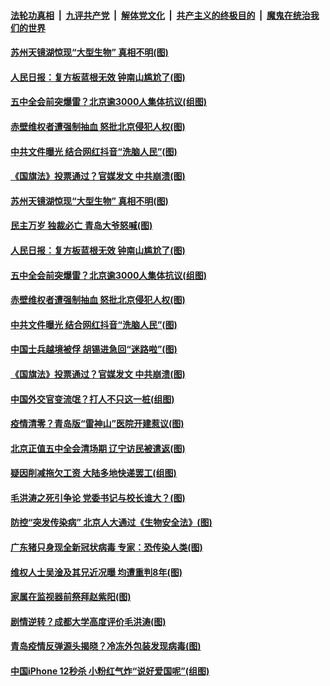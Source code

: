 ####  [法轮功真相](../../../../basic/blob/master/README.md?t=10201831) &nbsp;|&nbsp; [九评共产党](../../../../9ping.md/blob/master/README.md?t=10201831) &nbsp;|&nbsp; [解体党文化](../../../../jtdwh.md/blob/master/README.md?t=10201831)  &nbsp;|&nbsp; [共产主义的终极目的](../../../../gczydzjmd.md/blob/master/README.md?t=10201831) &nbsp;|&nbsp; [魔鬼在统治我们的世界](../../../../mgztzwmdsj.md/blob/master/README.md?t=10201831) 

#### [苏州天镜湖惊现“大型生物” 真相不明(图)](../pages/p1/949797.md?t=10201831) 

#### [人民日报：复方板蓝根无效 钟南山尴尬了(图)](../pages/p1/949766.md?t=10201831) 

#### [五中全会前突爆雷？北京逾3000人集体抗议(组图)](../pages/p1/949767.md?t=10201831) 

#### [赤壁维权者遭强制抽血 怒批北京侵犯人权(图)](../pages/p1/949734.md?t=10201831) 

#### [中共文件曝光 结合网红抖音“洗脑人民”(图)](../pages/p1/949763.md?t=10201831) 

#### [《国旗法》投票通过？官媒发文 中共崩溃(图)](../pages/p1/949753.md?t=10201831) 

#### [苏州天镜湖惊现“大型生物” 真相不明(图)](../pages/p1/949797.md?t=10201831) 

#### [民主万岁 独裁必亡 青岛大爷怒喊(图)](../pages/p1/949790.md?t=10201831) 

#### [人民日报：复方板蓝根无效 钟南山尴尬了(图)](../pages/p1/949766.md?t=10201831) 

#### [五中全会前突爆雷？北京逾3000人集体抗议(组图)](../pages/p1/949767.md?t=10201831) 

#### [赤壁维权者遭强制抽血 怒批北京侵犯人权(图)](../pages/p1/949734.md?t=10201831) 

#### [中共文件曝光 结合网红抖音“洗脑人民”(图)](../pages/p1/949763.md?t=10201831) 

#### [中国士兵越境被俘 胡锡进急回“迷路啦”(图)](../pages/p1/949758.md?t=10201831) 

#### [《国旗法》投票通过？官媒发文 中共崩溃(图)](../pages/p1/949753.md?t=10201831) 

#### [中国外交官变流氓？打人不只这一桩(组图)](../pages/p1/949738.md?t=10201831) 

#### [疫情清零？青岛版“雷神山”医院开建惹议(图)](../pages/p1/949710.md?t=10201831) 

#### [北京正值五中全会清场期 辽宁访民被遣返(图)](../pages/p1/949691.md?t=10201831) 

#### [疑因削减拖欠工资 大陆多地快递罢工(组图)](../pages/p1/949690.md?t=10201831) 

#### [毛洪涛之死引争论 党委书记与校长谁大？(图)](../pages/p1/949651.md?t=10201831) 

#### [防控“突发传染病” 北京人大通过《生物安全法》(图)](../pages/p1/949649.md?t=10201831) 

#### [广东猪只身现全新冠状病毒 专家：恐传染人类(图)](../pages/p1/949646.md?t=10201831) 

#### [维权人士吴淦及其兄近况曝 均遭重判8年(图)](../pages/p1/949635.md?t=10201831) 

#### [家属在监视器前祭拜赵紫阳(图)](../pages/p1/949634.md?t=10201831) 

#### [剧情逆转？成都大学高度评价毛洪涛(图)](../pages/p1/949594.md?t=10201831) 

#### [青岛疫情反弹源头揭晓？冷冻外包装发现病毒(图)](../pages/p1/949591.md?t=10201831) 

#### [中国iPhone 12秒杀 小粉红气炸“说好爱国呢”(组图)](../pages/p1/949573.md?t=10201831) 


